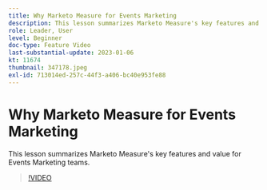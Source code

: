 ```yaml
---
title: Why Marketo Measure for Events Marketing
description: This lesson summarizes Marketo Measure's key features and value for Events Marketing teams.
role: Leader, User
level: Beginner
doc-type: Feature Video
last-substantial-update: 2023-01-06
kt: 11674
thumbnail: 347178.jpeg
exl-id: 713014ed-257c-44f3-a406-bc40e953fe88
---
```

# Why Marketo Measure for Events Marketing

This lesson summarizes Marketo Measure's key features and value for Events Marketing teams.

>[!VIDEO](https://video.tv.adobe.com/v/347178/?quality=12&learn=on)
